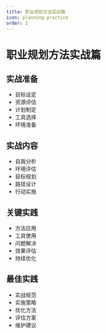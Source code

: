 ```yaml
---
title: 职业规划方法实战篇
icon: planning-practice
order: 2
---
```


# 职业规划方法实战篇

## 实战准备
- 目标设定
- 资源评估
- 计划制定
- 工具选择
- 环境准备

## 实战内容
- 自我分析
- 环境评估
- 目标规划
- 路径设计
- 行动实施

## 关键实践
- 方法应用
- 工具使用
- 问题解决
- 效果评估
- 持续优化

## 最佳实践
- 实战规范
- 实施策略
- 优化方法
- 评估方案
- 维护建议
